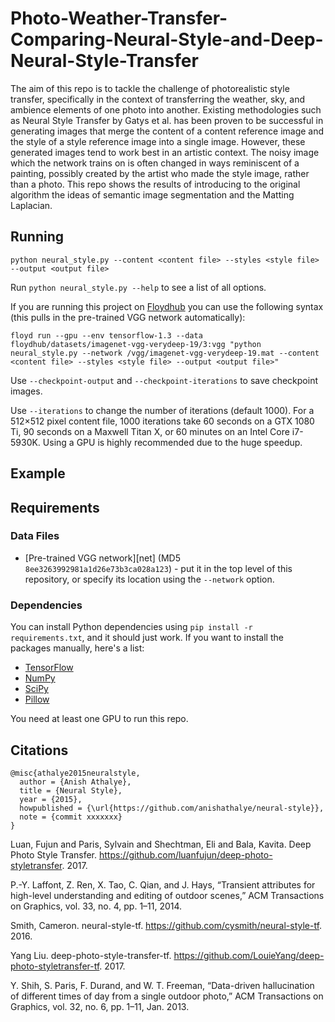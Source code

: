 # Photo-Weather-Transfer-Comparing-Neural-Style-and-Deep-Neural-Style-Transfer
The aim of this repo is to tackle the challenge of photorealistic style transfer, specifically in the context of transferring the weather, sky, and ambience elements of one photo into another. Existing methodologies such as Neural Style Transfer by Gatys et al. has been proven to be successful in generating images that merge the content of a content reference image and the style of a style reference image into a single image. However, these generated images tend to work best in an artistic context. The noisy image which the network trains on is often changed in ways reminiscent of a painting, possibly created by the artist who made the style image, rather than a photo. This repo shows the results of introducing to the original algorithm the ideas of semantic image segmentation and the Matting Laplacian. 

## Running

`python neural_style.py --content <content file> --styles <style file> --output <output file>`

Run `python neural_style.py --help` to see a list of all options.

If you are running this project on [Floydhub](https://www.floydhub.com) you can use the following syntax (this pulls in the pre-trained VGG network automatically):

`floyd run --gpu --env tensorflow-1.3
--data  floydhub/datasets/imagenet-vgg-verydeep-19/3:vgg
"python neural_style.py --network /vgg/imagenet-vgg-verydeep-19.mat --content <content file> --styles <style file> --output <output file>"`


Use `--checkpoint-output` and `--checkpoint-iterations` to save checkpoint images.

Use `--iterations` to change the number of iterations (default 1000).  For a 512×512 pixel content file, 1000 iterations take 60 seconds on a GTX 1080 Ti, 90 seconds on a Maxwell Titan X, or 60 minutes on an Intel Core i7-5930K. Using a GPU is highly recommended due to the huge speedup.

## Example


## Requirements

### Data Files

* [Pre-trained VGG network][net] (MD5 `8ee3263992981a1d26e73b3ca028a123`) - put it in the top level of this repository, or specify its location using the `--network` option.

### Dependencies

You can install Python dependencies using `pip install -r requirements.txt`,
and it should just work. If you want to install the packages manually, here's a
list:

* [TensorFlow](https://www.tensorflow.org/versions/master/get_started/os_setup.html#download-and-setup)
* [NumPy](https://github.com/numpy/numpy/blob/master/INSTALL.rst.txt)
* [SciPy](https://github.com/scipy/scipy/blob/master/INSTALL.rst.txt)
* [Pillow](http://pillow.readthedocs.io/en/3.3.x/installation.html#installation)

You need at least one GPU to run this repo.

## Citations

```
@misc{athalye2015neuralstyle,
  author = {Anish Athalye},
  title = {Neural Style},
  year = {2015},
  howpublished = {\url{https://github.com/anishathalye/neural-style}},
  note = {commit xxxxxxx}
}
```
Luan, Fujun and Paris, Sylvain and Shechtman, Eli and Bala, Kavita. Deep Photo Style Transfer. 
https://github.com/luanfujun/deep-photo-styletransfer. 2017. 

P.-Y. Laffont, Z. Ren, X. Tao, C. Qian, and J. Hays, “Transient attributes for high-level understanding and editing of outdoor scenes,” ACM Transactions on Graphics, vol. 33, no. 4, pp. 1–11, 2014.

Smith, Cameron. neural-style-tf. https://github.com/cysmith/neural-style-tf. 2016.

Yang Liu. deep-photo-style-transfer-tf.  https://github.com/LouieYang/deep-photo-styletransfer-tf. 2017.

Y. Shih, S. Paris, F. Durand, and W. T. Freeman, “Data-driven hallucination of different times of day from a single outdoor photo,” ACM Transactions on Graphics, vol. 32, no. 6, pp. 1–11, Jan. 2013.
